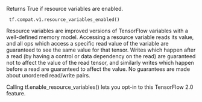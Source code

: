 
Returns True if resource variables are enabled.

```
 tf.compat.v1.resource_variables_enabled()
```

Resource variables are improved versions of TensorFlow variables with a well-defined memory model. Accessing a resource variable reads its value, and all ops which access a specific read value of the variable are guaranteed to see the same value for that tensor. Writes which happen after a read (by having a control or data dependency on the read) are guaranteed not to affect the value of the read tensor, and similarly writes which happen before a read are guaranteed to affect the value. No guarantees are made about unordered read/write pairs.

Calling tf.enable_resource_variables() lets you opt-in to this TensorFlow 2.0 feature.

